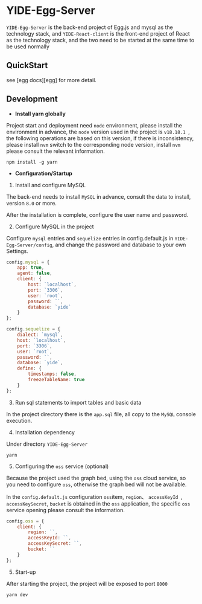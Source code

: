 # YIDE-Egg-Server

`YIDE-Egg-Server` is the back-end project of Egg.js and mysql as the technology stack, and `YIDE-React-client` is the front-end project of React as the technology stack, and the two need to be started at the same time to be used normally


## QuickStart

<!-- add docs here for user -->

see [egg docs][egg] for more detail.

## Development

- **Install yarn globally**

Project start and deployment need `node` environment, please install the environment in advance, the `node` version used in the project is `v18.18.1 `, the following operations are based on this version, if there is inconsistency, please install `nvm` switch to the corresponding node version, install `nvm` please consult the relevant information.

```shell
npm install -g yarn
```

- **Configuration/Startup**

1. Install and configure MySQL

The back-end needs to install `MySQL` in advance, consult the data to install, version `8.0` or more.

After the installation is complete, configure the user name and password.

2. Configure MySQL in the project

Configure `mysql` entries and `sequelize` entries in config.default.js in `YIDE-Egg-Server/config`, and change the password and database to your own Settings.

```js
config.mysql = {
    app: true,
    agent: false,
    client: {
        host: `localhost`,
        port: `3306`,
        user: `root`,
        password: ``,
        database: `yide`
    }
};

config.sequelize = {
    dialect: `mysql`,
    host: `localhost`,
    port: `3306`,
    user: `root`,
    password: ``,
    database: `yide`,
    define: {
        timestamps: false,
        freezeTableName: true
    }
};
```

3. Run sql statements to import tables and basic data

In the project directory there is the `app.sql` file, all copy to the `MySQL` console execution.

4. Installation dependency

Under directory `YIDE-Egg-Server`

```shell
yarn
```

5. Configuring the `oss` service (optional)

Because the project used the graph bed, using the `oss` cloud service, so you need to configure `oss`, otherwise the graph bed will not be available.

In the `config.default.js` configuration `oss`item, `region`、 `accessKeyId `, `accessKeySecret`, `bucket` is obtained in the `oss` application, the specific `oss` service opening please consult the information.

```js
config.oss = {
    client: {
        region: ``,
        accessKeyId: ``,
        accessKeySecret: ``,
        bucket: ``
    }
};
```

5. Start-up

After starting the project, the project will be exposed to port `8000`

```shell
yarn dev
```
